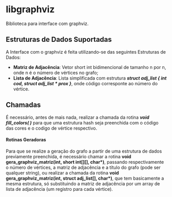 # libgraphviz
Biblioteca para interface com graphviz.

## Estruturas de Dados Suportadas
A Interface com o graphviz é feita utilizando-se das seguintes Estruturas de Dados:
- **Matriz de Adjacência**: Vetor short int bidimencional de tamanho n por n, onde n é o número de vértices no grafo;
- **Lista de Adjacência**: Lista simplificada com estrutura **_struct adj_list { int cod, struct adj_list * prox }_**, onde código corresponte ao número do vértice.

## Chamadas
É necessário, antes de mais nada, realizar a chamada da rotina **_void fill_colors( )_** para que uma estrutura hash seja preenchida com o código das cores e o codigo de vértice respectivo.

#### Rotinas Geradoras
Para que se realize a geração do grafo a partir de uma estrutura de dados previamente preenchida, é necessário chamar a rotina **void gera_graphviz_matriz(int, short int[][], char\*)**, passando respectivamente o número de vértices, a matriz de adjacência e a título do grafo (pode ser qualquer string), ou realizar a chamada da rotina **void gera_graphviz_matriz(int, struct adj_list[], char\*)**, que tem basicamente a mesma estrutura, só substituindo a matriz de adjacência por um array de lista de adjacência (um registro para cada vértice). 
